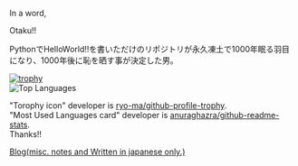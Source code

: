 In a word, <div style="font-size:200%>" >Otaku!!</div>  

PythonでHelloWorld!!を書いただけのリポジトリが永久凍土で1000年眠る羽目になり、1000年後に恥を晒す事が決定した男。  

[![trophy](https://github-profile-trophy.vercel.app/?username=K-MountainBook&theme=onedark)](https://github.com/ryo-ma/github-profile-trophy)  
![Top Languages](https://github-readme-stats.vercel.app/api/top-langs/?username=K-MountainBook&layout=compact&theme=tokyonight)

"Torophy icon" developer is [ryo-ma/github-profile-trophy](https://github.com/ryo-ma/github-profile-trophy).  
"Most Used Languages card" developer is [anuraghazra/github-readme-stats](https://github.com/anuraghazra/github-readme-stats).  
Thanks!!  

[Blog(misc. notes and Written in japanese only.)](http://blog.livedoor.jp/deile/)
<!--
**K-MountainBook/K-MountainBook** is a ✨ _special_ ✨ repository because its `README.md` (this file) appears on your GitHub profile.

Here are some ideas to get you started:

- 🔭 I’m currently working on ...
- 🌱 I’m currently learning ...
- 👯 I’m looking to collaborate on ...
- 🤔 I’m looking for help with ...
- 💬 Ask me about ...
- 📫 How to reach me: ...
- 😄 Pronouns: ...
- ⚡ Fun fact: ...
-->
